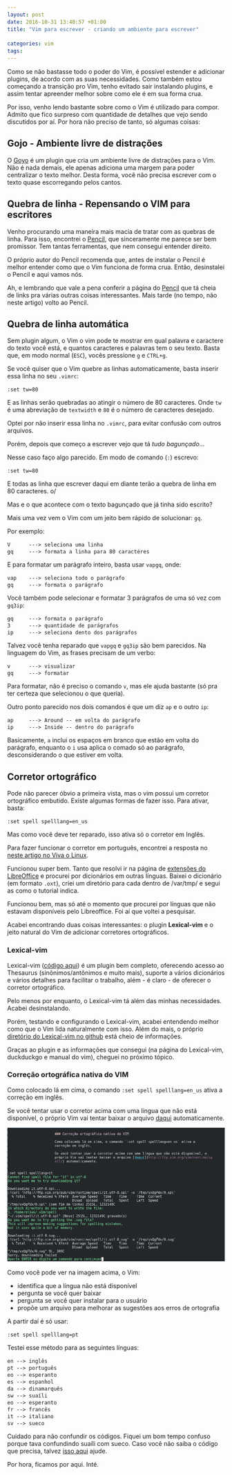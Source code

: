 ```yaml
---
layout: post
date: 2016-10-31 13:40:57 +01:00
title: "Vim para escrever - criando um ambiente para escrever"

categories: vim
tags: 
---
```


Como se não bastasse todo o poder do Vim, é possível estender e adicionar
plugins, de acordo com as suas necessidades.
Como também estou começando a transição pro Vim, tenho evitado sair
instalando plugins, e assim tentar apreender melhor sobre como ele é em sua 
forma crua.

Por isso, venho lendo bastante sobre como o Vim é utilizado para compor.
Admito que fico surpreso com quantidade de detalhes que vejo sendo discutidos 
por aí. Por hora não preciso de tanto, só algumas coisas:

## Gojo - Ambiente livre de distrações

O [Goyo](https://github.com/junegunn/goyo.vim) é um plugin que cria um ambiente
livre de distrações para o Vim. Não é nada demais, ele apenas adiciona uma
margem para poder centralizar o texto melhor. Desta forma, você não precisa
escrever com o texto quase escorregando pelos cantos.

## Quebra de linha - Repensando o VIM para escritores

Venho procurando uma maneira mais macia de tratar com as quebras de linha.
Para isso, encontrei o [Pencil](https://github.com/reedes/vim-pencil), que
sinceramente me parece ser bem promissor. Tem tantas ferramentas, que
nem consegui entender direito.

O próprio autor do Pencil recomenda que, antes de instalar o Pencil é melhor
entender como que o Vim funciona de forma crua. Então, desinstalei o Pencil e
aqui vamos nós.

Ah, e lembrando que vale a pena conferir a página do [Pencil](https://github.com/reedes/vim-pencil)
que tá cheia de links pra várias outras coisas interessantes. Mais tarde (no
tempo, não neste artigo) volto ao Pencil.

## Quebra de linha automática

Sem plugin algum, o Vim o vim pode te mostrar em qual palavra e caractere do
texto você está, e quantos caracteres e palavras tem o seu texto. Basta que, em
modo normal (`ESC`), vocês pressione `g` e `CTRL+g`.

Se você quiser que o Vim quebre as linhas automaticamente, basta inserir essa
linha no seu `.vimrc`:


```
:set tw=80
```

E as linhas serão quebradas ao atingir o número de 80 caracteres. Onde `tw` é
uma abreviação de `textwidth` e `80` é o número de caracteres desejado.

Optei por não inserir essa linha no `.vimrc`, para evitar confusão com outros
arquivos.

Porém, depois que começo a escrever vejo que tá *tudo bagunçado*...

Nesse caso faço algo parecido. Em modo de comando (`:`) escrevo:

```
:set tw=80
```

E todas as linha que escrever daqui em diante terão a quebra de linha em 80
caracteres. o/

Mas e o que acontece com o texto bagunçado que já tinha sido escrito?

Mais uma vez vem o Vim com um jeito bem rápido de solucionar: `gq`.

Por exemplo:

```
V      ---> seleciona uma linha
gq     ---> formata a linha para 80 caractéres
```
E para formatar um parágrafo inteiro, basta usar `vapgq`, onde:

```
vap    ---> seleciona todo o parágrafo
gq     ---> formata o parágrafo
```

Você também pode selecionar e formatar 3 parágrafos de uma só vez com `gq3ip`: 

```
gq     ---> formata o parágrafo
3      ---> quantidade de parágrafos
ip     ---> seleciona dento dos parágrafos
```

Talvez você tenha reparado que `vapgq` e `gq3ip` são bem parecidos. Na linguagem
do Vim, as frases precisam de um verbo:

```
v      ---> visualizar
gq     ---> formatar
```

Para formatar, não é preciso o comando `v`, mas ele ajuda bastante (só pra ter
certeza que selecionou o que queria).

Outro ponto parecido nos dois comandos é que um diz `ap` e o outro `ip`:

```
ap     ---> Around -- em volta do parágrafo
ip     ---> Inside -- dentro do parágrafo
```

Basicamente, `a` inclui os espaços em branco que estão em volta do parágrafo,
enquanto o `i` usa aplica o comado só ao parágrafo, desconsiderando o que
estiver em volta.

## Corretor ortográfico

Pode não parecer óbvio a primeira vista, mas o vim possui um corretor
ortográfico embutido. Existe algumas formas de fazer isso. Para ativar, basta:
	
```
:set spell spelllang=en_us
```
Mas como você deve ter reparado, isso ativa só o corretor em Inglês.

Para fazer funcionar o corretor em português, encontrei a resposta no [neste
artigo no Viva o Linux](https://www.vivaolinux.com.br/dica/Adicionando-corretor-ortografico-em-portugues-no-Vim).

Funcionou super bem. Tanto que resolvi ir na página de [extensões do
LibreOffice](http://extensions.libreoffice.org/extension-center?getCategories=Dictionary&getCompatibility=any&sort_on=positive_ratings&path=%2FLibreOffice-Extensions-and-Templates%2Fextension-center&portal_type=PSCProject&SearchableText=esperanto)
e procurei por dicionários em outras línguas. Baixei o dicionário (em formato
`.oxt`), criei um diretório para cada dentro de /var/tmp/ e segui as como o
tutorial indica.

Funcionou bem, mas só até o momento que procurei por línguas que não estavam
disponíveis pelo Libreoffice. Foi aí que voltei a pesquisar.

Acabei encontrando duas coisas interessantes: o plugin **Lexical-vim** e o jeito
natural do Vim de adicionar corretores ortográficos.

### Lexical-vim

Lexical-vim ([código aqui](https://github.com/reedes/vim-lexical)) é um plugin
bem completo, oferecendo acesso ao Thesaurus (sinônimos/antônimos e muito mais),
suporte a vários dicionários e vários detalhes para facilitar o trabalho, além - é claro - de oferecer o corretor ortográfico.

Pelo menos por enquanto, o Lexical-vim tá além das minhas necessidades. Acabei
desinstalando.

Porém, testando e configurando o Lexical-vim, acabei entendendo melhor como que
o Vim lida naturalmente com isso. Além do mais, o próprio [diretório do
Lexical-vim no github](https://github.com/reedes/vim-lexical) está cheio de
informações.

Graças ao plugin e as informações que consegui (na página do Lexical-vim,
duckduckgo e manual do vim), cheguei no próximo tópico.

### Correção ortográfica nativa do VIM

Como colocado lá em cima, o comando `:set spell spelllang=en_us` ativa a
correção em inglês.

Se você tentar usar o corretor acima com uma língua que não está disponível, o
próprio Vim vai tentar baixar o arquivo [daqui](http://ftp.vim.org/vim/runtime/spell/) automaticamente.

![adicionando nova língua](/images/vim/lang01.png)

Como você pode ver na imagem acima, o Vim:

* identifica que a língua não está disponível
* pergunta se você quer baixar
* pergunta se você quer instalar para o usuário
* propõe um arquivo para melhorar as sugestões aos erros de ortografia

A partir daí é só usar:

```
:set spell spelllang=pt
```

Testei esse método para as seguintes línguas:

```
en --> inglês
pt --> português
eo --> esperanto
es --> espanhol
da --> dinamarquês
sw --> suaíli
eo --> esperanto
fr --> francês
it --> italiano
sv --> sueco
```

Cuidado para não confundir os códigos. Fiquei um bom tempo confuso porque tava
confundindo suaíli com sueco. Caso você não saiba o código que precisa, talvez
[isso aqui](http://www.lingoes.net/en/translator/langcode.htm) ajude.

Por hora, ficamos por aqui. Inté.

